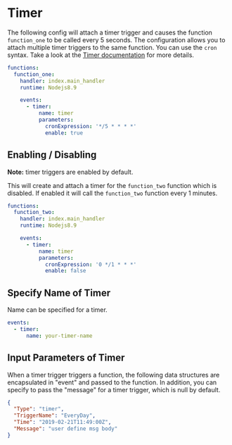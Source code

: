# Timer

The following config will attach a timer trigger and causes the function `function_one` to be called every 5 seconds. The configuration allows you to attach multiple timer triggers to the same function. You can use the `cron` syntax. Take a look at the [Timer documentation](https://intl.cloud.tencent.com/document/product/583/9708) for more details.

```yaml
functions:
  function_one:
    handler: index.main_handler
    runtime: Nodejs8.9

    events:
      - timer:
          name: timer
          parameters:
            cronExpression: '*/5 * * * *'
            enable: true
```

## Enabling / Disabling

**Note:** timer triggers are enabled by default.

This will create and attach a timer for the `function_two` function which is disabled. If enabled it will call the `function_two` function every 1 minutes.

```yaml
functions:
  function_two:
    handler: index.main_handler
    runtime: Nodejs8.9

    events:
      - timer:
          name: timer
          parameters:
            cronExpression: '0 */1 * * *'
            enable: false
```

## Specify Name of Timer

Name can be specified for a timer.

```yaml
events:
  - timer:
      name: your-timer-name
```

## Input Parameters of Timer

When a timer trigger triggers a function, the following data structures are encapsulated in "event" and passed to the function. In addition, you can specify to pass the "message" for a timer trigger, which is null by default.

```json
{
  "Type": "timer",
  "TriggerName": "EveryDay",
  "Time": "2019-02-21T11:49:00Z",
  "Message": "user define msg body"
}
```

